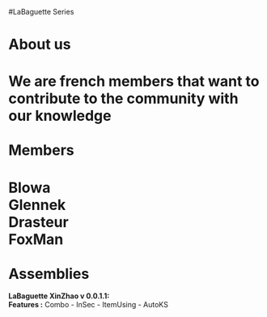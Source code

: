 #LaBaguette Series

About us
============
We are french members that want to <b>contribute</b> to the community with our knowledge
<br>
<br>
Members
============
<b>Blowa</b>
<br><b>Glennek</b>
<br><b>Drasteur</b>
<br><b>FoxMan</b>
<br>
<br>
Assemblies
============
<b>LaBaguette XinZhao v 0.0.1.1:</b>
<br>
<b>Features :</b> Combo - InSec - ItemUsing - AutoKS
